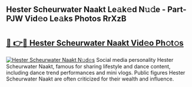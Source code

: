 ## Hester Scheurwater Naakt Le𝚊k𝚎d N𝚞𝚍e - Part-PJW Vid𝚎o Le𝚊ks Photos RrXzB

# <h2><a href="http://fb5a0b6.evod.top/?m=Hester+Scheurwater+Naakt">🔗 👉🔴 Hester Scheurwater Naakt Vid𝚎o Ph𝚘t𝚘s</a></h2>

[![Hester Scheurwater Naakt N𝚞d𝚎s](https://i.imgur.com/8V9OHl7.gif)](http://fb5a0b6.evod.top/?m=Hester+Scheurwater+Naakt)
Social media personality Hester Scheurwater Naakt, famous for sharing lifestyle and dance content, including dance trend performances and mini vlogs. Public figures Hester Scheurwater Naakt are often criticized for their wealth and influence. 
